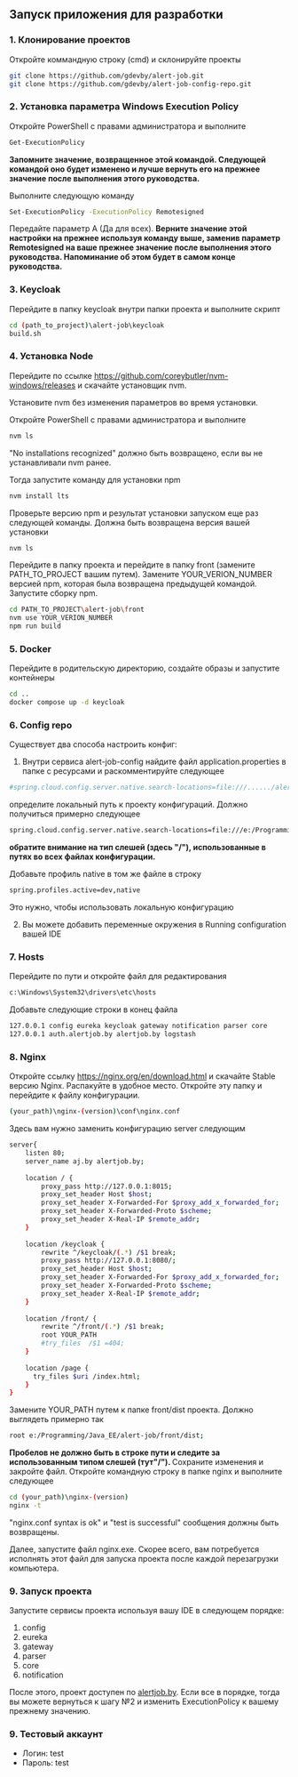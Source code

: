 ## Запуск приложения для разработки

### 1. Клонирование проектов

Откройте коммандную строку (cmd) и склонируйте проекты

```bash
git clone https://github.com/gdevby/alert-job.git
git clone https://github.com/gdevby/alert-job-config-repo.git
```

### 2. Установка параметра Windows Execution Policy

Откройте PowerShell с правами администратора и выполните
```bash
Get-ExecutionPolicy
```
<b> Запомните значение, возвращенное этой командой. Следующей командой оно будет изменено и лучше вернуть его на прежнее значение после выполнения этого руководства. </b>

Выполните следующую команду
```bash
Set-ExecutionPolicy -ExecutionPolicy Remotesigned
```
Передайте параметр А (Да для всех). <b> Верните значение этой настройки на прежнее используя команду выше, заменив параметр Remotesigned на ваше прежнее значение после выполнения этого руководства. Напоминание об этом будет в самом конце руководства.</b>

### 3. Keycloak

Перейдите в папку keycloak внутри папки проекта и выполните скрипт
```bash
cd (path_to_project)\alert-job\keycloak
build.sh
```
### 4. Установка Node
Перейдите по ссылке https://github.com/coreybutler/nvm-windows/releases и скачайте установщик nvm.

Установите nvm без изменения параметров во время установки.

Откройте PowerShell с правами администратора и выполните
```bash
nvm ls
```
"No installations recognized" должно быть возвращено, если вы не устанавливали nvm ранее.

Тогда запустите команду для установки npm
```bash
nvm install lts
```
Проверьте версию npm и результат установки запуском еще раз следующей команды. Должна быть возвращена версия вашей установки
 ```bash
nvm ls
```
Перейдите в папку проекта и перейдите в папку front (замените PATH_TO_PROJECT вашим путем). Замените YOUR_VERION_NUMBER версией npm, которая была возвращена предыдущей командой. Запустите сборку npm.
```bash
cd PATH_TO_PROJECT\alert-job\front
nvm use YOUR_VERION_NUMBER
npm run build
```

### 5. Docker 
Перейдите в родительскую директорию, создайте образы и запустите контейнеры
```bash
cd ..
docker compose up -d keycloak
```

### 6. Config repo

Существует два способа настроить конфиг:

1. Внутри сервиса alert-job-config найдите файл application.properties в папке с ресурсами и раскомментируйте следующее
```bash
#spring.cloud.config.server.native.search-locations=file:///....../alert-job-config-repo 
```
определите локальный путь к проекту конфигураций. Должно получиться примерно следующее
```bash
spring.cloud.config.server.native.search-locations=file:///e:/Programming/Java_EE/alert-job-config-repo/
```
<b> обратите внимание на тип слешей (здесь "/"), использованные в путях во всех файлах конфигурации. </b>

Добавьте профиль native в том же файле в строку
```bash
spring.profiles.active=dev,native
```
Это нужно, чтобы использовать локальную конфигурацию

2. Вы можете добавить переменные окружения в Running configuration вашей IDE 

### 7. Hosts

Перейдите по пути и откройте файл для редактирования
```bash
c:\Windows\System32\drivers\etc\hosts
```

Добавьте следующие строки в конец файла
```bash
127.0.0.1 config eureka keycloak gateway notification parser core 
127.0.0.1 auth.alertjob.by alertjob.by logstash
```

### 8. Nginx

Откройте ссылку https://nginx.org/en/download.html и скачайте Stable версию Nginx. Распакуйте в удобное место. Откройте эту папку и перейдите к файлу конфигурации.
```bash
(your_path)\nginx-(version)\conf\nginx.conf
```
Здесь вам нужно заменить конфигурацию server следующим
```bash
server{
    listen 80;
    server_name aj.by alertjob.by;
    
    location / {
        proxy_pass http://127.0.0.1:8015;
        proxy_set_header Host $host;
        proxy_set_header X-Forwarded-For $proxy_add_x_forwarded_for;
        proxy_set_header X-Forwarded-Proto $scheme;
        proxy_set_header X-Real-IP $remote_addr;
    }
    
    location /keycloak {
        rewrite ^/keycloak/(.*) /$1 break;
        proxy_pass http://127.0.0.1:8080/;
        proxy_set_header Host $host;
        proxy_set_header X-Forwarded-For $proxy_add_x_forwarded_for;
        proxy_set_header X-Forwarded-Proto $scheme;
        proxy_set_header X-Real-IP $remote_addr;
    }
    
    location /front/ {
        rewrite ^/front/(.*) /$1 break;
        root YOUR_PATH
        #try_files  /$1 =404;
    }
    
    location /page {
      try_files $uri /index.html;
    }
}
```
Замените YOUR_PATH путем к папке front/dist проекта. Должно выглядеть примерно так
```bash 
root e:/Programming/Java_EE/alert-job/front/dist; 
```
<b> Пробелов не должно быть в строке пути и следите за использованным типом слешей (тут"/"). </b> Сохраните изменения и закройте файл. Откройте командную строку в папке nginx и выполните следующее
```bash 
cd (your_path)\nginx-(version)
nginx -t
```
"nginx.conf syntax is ok" и "test is successful" сообщения должны быть возвращены. 

Далее, запустите файл nginx.exe. Скорее всего, вам потребуется исполнять этот файл для запуска проекта после каждой перезагрузки компьютера.

### 9. Запуск проекта
Запустите сервисы проекта используя вашу IDE в следующем порядке:
1. config 
2. eureka 
3. gateway 
4. parser 
5. core 
6. notification 

После этого, проект доступен по [alertjob.by](http://alertjob.by/). Если все в порядке, тогда вы можете вернуться к шагу №2 и изменить ExecutionPolicy к вашему прежнему значению.

### 9. Тестовый аккаунт
* Логин: test
* Пароль: test